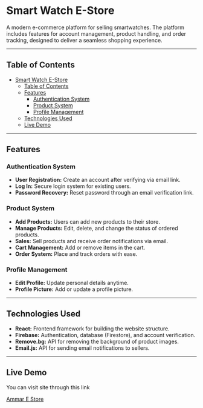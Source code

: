 # Smart Watch E-Store  

A modern e-commerce platform for selling smartwatches. The platform includes features for account management, product handling, and order tracking, designed to deliver a seamless shopping experience.  

---

## Table of Contents  
- [Smart Watch E-Store](#smart-watch-e-store)
  - [Table of Contents](#table-of-contents)
  - [Features](#features)
    - [Authentication System](#authentication-system)
    - [Product System](#product-system)
    - [Profile Management](#profile-management)
  - [Technologies Used](#technologies-used)
  - [Live Demo](#live-demo)

---

## Features  

### Authentication System  
- **User Registration:** Create an account after verifying via email link.  
- **Log In:** Secure login system for existing users.  
- **Password Recovery:** Reset password through an email verification link.  

### Product System  
- **Add Products:** Users can add new products to their store.  
- **Manage Products:** Edit, delete, and change the status of ordered products.  
- **Sales:** Sell products and receive order notifications via email.  
- **Cart Management:** Add or remove items in the cart.  
- **Order System:** Place and track orders with ease.  

### Profile Management  
- **Edit Profile:** Update personal details anytime.  
- **Profile Picture:** Add or update a profile picture.  

---

## Technologies Used  

- **React:** Frontend framework for building the website structure.  
- **Firebase:** Authentication, database (Firestore), and account verification.  
- **Remove.bg:** API for removing the background of product images.  
- **Email.js:** API for sending email notifications to sellers.  

---


## Live Demo


You can visit site through this link 

[Ammar E Store](https://final-project-1320.web.app/)



